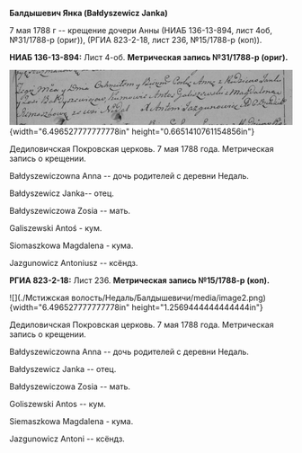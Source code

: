 **Балдышевич Янка (Bałdyszewicz Janka)**

7 мая 1788 г -- крещение дочери Анны (НИАБ 136-13-894, лист 4об,
№31/1788-р (ориг)), (РГИА 823-2-18, лист 236, №15/1788-р (коп)).

**НИАБ 136-13-894:** Лист 4-об. **Метрическая запись №31/1788-р
(ориг).**

![](./media/704264c7456d7c597466488607a198f7feb3d933.png){width="6.496527777777778in"
height="0.6651410761154856in"}

Дедиловичская Покровская церковь. 7 мая 1788 года. Метрическая запись о
крещении.

Bałdyszewiczowna Anna -- дочь родителей с деревни Недаль.

Bałdyszewicz Janka-- отец.

Bałdyszewiczowa Zosia -- мать.

Galiszewski Antoś - кум.

Siomaszkowa Magdalena - кума.

Jazgunowicz Antoniusz -- ксёндз.

**РГИА 823-2-18:** Лист 236. **Метрическая запись №15/1788-р (коп).**

![](./Мстижская волость/Недаль/Балдышевичи/media/image2.png){width="6.496527777777778in"
height="1.2569444444444444in"}

Дедиловичская Покровская церковь. 7 мая 1788 года. Метрическая запись о
крещении.

Bałdyszewiczowna Anna -- дочь родителей с деревни Недаль.

Bałdyszewicz Janka -- отец.

Bałdyszewiczowa Zosia -- мать.

Goliszewski Antos -- кум.

Siemaszkowa Magdalena - кума.

Jazgunowicz Antoni -- ксёндз.
